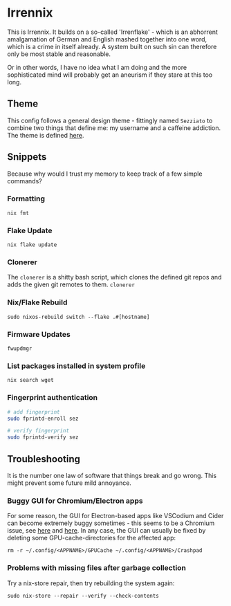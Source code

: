 # Irrennix
This is Irrennix. It builds on a so-called 'Irrenflake' - which is an abhorrent amalgamation of German and English mashed together into one word, which is a crime in itself already. A system built on such sin can therefore only be most stable and reasonable.

Or in other words, I have no idea what I am doing and the more sophisticated mind will probably get an aneurism if they stare at this too long.

## Theme
This config follows a general design theme - fittingly named `Sezziato` to combine two things that define me: my username and a caffeine addiction. The theme is defined [here](theme/sezziato.md).

## Snippets
Because why would I trust my memory to keep track of a few simple commands?

### Formatting
`nix fmt`

### Flake Update
`nix flake update`

### Clonerer
The `clonerer` is a shitty bash script, which clones the defined git repos and adds the given git remotes to them.
`clonerer`

### Nix/Flake Rebuild
`sudo nixos-rebuild switch --flake .#[hostname]`

### Firmware Updates
`fwupdmgr`

### List packages installed in system profile
`nix search wget`


### Fingerprint authentication

```bash
# add fingerprint
sudo fprintd-enroll sez

# verify fingerprint
sudo fprintd-verify sez
```

## Troubleshooting
It is the number one law of software that things break and go wrong. This might prevent some future mild annoyance.

### Buggy GUI for Chromium/Electron apps
For some reason, the GUI for Electron-based apps like VSCodium and Cider can become extremely buggy sometimes - this seems to be a Chromium issue, see [here](https://github.com/electron/electron/issues/40366) and [here](https://chromium-review.googlesource.com/c/chromium/src/+/4988290). In any case, the GUI can usually be fixed by deleting some GPU-cache-directories for the affected app:

`rm -r ~/.config/<APPNAME>/GPUCache ~/.config/<APPNAME>/Crashpad`

### Problems with missing files after garbage collection
Try a nix-store repair, then try rebuilding the system again:

`sudo nix-store --repair --verify --check-contents`
